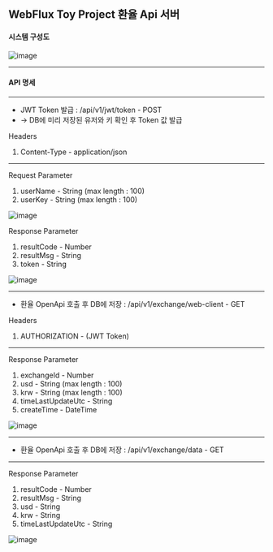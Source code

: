 ## WebFlux Toy Project 환율 Api 서버


#### 시스템 구성도

![image](https://github.com/LeeYuHwan/ExchangeRateApiServerForWebFlux/assets/66478929/9d6cdcb7-fdee-4262-a019-1547bebeb75e)

--------------------

#### API 명세
---------------------
+ JWT Token 발급 : /api/v1/jwt/token - POST
+ -> DB에 미리 저장된 유저와 키 확인 후  Token 값 발급

Headers

1. Content-Type - application/json
------------

Request Parameter

1. userName - String (max length : 100)
2. userKey - String (max length : 100)

![image](https://github.com/LeeYuHwan/ExchangeRateApiServerForWebFlux/assets/66478929/763de445-10ae-4011-b1e7-530df094b53a)


Response Parameter

1. resultCode - Number
2. resultMsg - String
3. token - String

![image](https://github.com/LeeYuHwan/ExchangeRateApiServerForWebFlux/assets/66478929/9a9bd675-c69c-4bfa-96cd-8a5495c82c87)

---------------------

+ 환율 OpenApi 호출 후 DB에 저장 : /api/v1/exchange/web-client - GET

Headers
1. AUTHORIZATION - (JWT Token)   
-----------

Response Parameter

1. exchangeId - Number
2. usd - String (max length : 100)
3. krw - String (max length : 100)
4. timeLastUpdateUtc - String
5. createTime - DateTime

![image](https://github.com/LeeYuHwan/ExchangeRateApiServerForWebFlux/assets/66478929/3456c163-6bf9-4798-ae99-87e9dc3ff068)

---------------------

+ 환율 OpenApi 호출 후 DB에 저장 : /api/v1/exchange/data - GET

-----------

Response Parameter

1. resultCode - Number
2. resultMsg - String
3. usd - String
4. krw - String
5. timeLastUpdateUtc - String

![image](https://github.com/LeeYuHwan/ExchangeRateApiServerForWebFlux/assets/66478929/2aa0a974-9ef8-459e-a3c8-d40655e36b39)
























